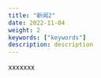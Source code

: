 ```yaml
---
title: "新闻2"
date: 2022-11-04
weight: 2
keywords: ["keywords"]
description: description
---
```


xxxxxxx

